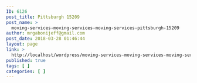 ```yaml
---
ID: 6126
post_title: Pittsburgh 15209
post_name: >
  moving-services-moving-services-moving-services-pittsburgh-15209
author: mrgabonijeff@gmail.com
post_date: 2018-03-28 01:46:44
layout: page
link: >
  http://localhost/wordpress/moving-services-moving-services-moving-services-pittsburgh-15209/
published: true
tags: [ ]
categories: [ ]
---
```

